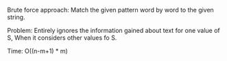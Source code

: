 Brute force approach:
Match the given pattern word by word to the given string.

Problem: Entirely ignores the information gained about text for one value of S, When it considers other values fo S.

Time: O((n-m+1) \* m)
